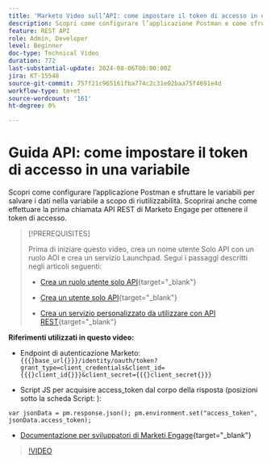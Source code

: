 ```yaml
---
title: 'Marketo Video sull’API: come impostare il token di accesso in una variabile'
description: Scopri come configurare l’applicazione Postman e come sfruttare le variabili per salvare i dati nella variabile a scopo di riutilizzabilità.
feature: REST API
role: Admin, Developer
level: Beginner
doc-type: Technical Video
duration: 772
last-substantial-update: 2024-08-06T00:00:00Z
jira: KT-15548
source-git-commit: 757f21c965161fba774c2c31e02baa75f4691e4d
workflow-type: tm+mt
source-wordcount: '161'
ht-degree: 0%

---
```



# Guida API: come impostare il token di accesso in una variabile

Scopri come configurare l’applicazione Postman e sfruttare le variabili per salvare i dati nella variabile a scopo di riutilizzabilità. Scoprirai anche come effettuare la prima chiamata API REST di Marketo Engage per ottenere il token di accesso.

>[!PREREQUISITES]
>
>Prima di iniziare questo video, crea un nome utente Solo API con un ruolo AOI e crea un servizio Launchpad. Segui i passaggi descritti negli articoli seguenti:
>
>* [Crea un ruolo utente solo API](https://experienceleague.adobe.com/en/docs/marketo/using/product-docs/administration/users-and-roles/create-an-api-only-user-role){target="_blank"}
>
>* [Crea un utente solo API](https://experienceleague.adobe.com/en/docs/marketo/using/product-docs/administration/users-and-roles/create-an-api-only-user){target="_blank"}
>
>* [Crea un servizio personalizzato da utilizzare con API REST](https://experienceleague.adobe.com/en/docs/marketo/using/product-docs/administration/additional-integrations/create-a-custom-service-for-use-with-rest-api){target="_blank"}

**Riferimenti utilizzati in questo video:**

* Endpoint di autenticazione Marketo: `{{{}base_url{}}}/identity/oauth/token?grant_type=client_credentials&client_id={{{}client_id{}}}&client_secret={{{}client_secret{}}}`

* Script JS per acquisire access_token dal corpo della risposta (posizioni sotto la scheda Script: ):

`var jsonData = pm.response.json();
pm.environment.set("access_token", jsonData.access_token);`

* [Documentazione per sviluppatori di Marketi Engage](https://experienceleague.adobe.com/en/docs/marketo-developer/marketo/rest/authentication){target="_blank"}

>[!VIDEO](https://video.tv.adobe.com/v/3429275/?learn=on)

